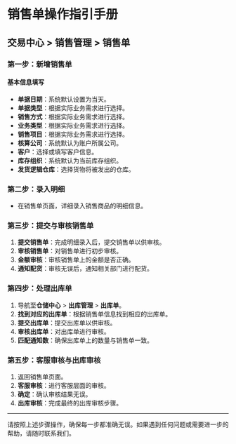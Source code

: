 # 销售单操作指引手册

## 交易中心 > 销售管理 > 销售单

### 第一步：新增销售单

#### 基本信息填写
- **单据日期**：系统默认设置为当天。
- **单据类型**：根据实际业务需求进行选择。
- **销售方式**：根据实际业务需求进行选择。
- **业务类型**：根据实际业务需求进行选择。
- **销售项目**：根据实际业务需求进行选择。
- **核算公司**：系统默认为账户所属公司。
- **客户**：选择或填写客户信息。
- **库存组织**：系统默认为当前库存组织。
- **发货逻辑仓库**：选择货物将被发出的仓库。

### 第二步：录入明细

- 在销售单页面，详细录入销售商品的明细信息。

### 第三步：提交与审核销售单

1. **提交销售单**：完成明细录入后，提交销售单以供审核。
2. **审核销售单**：对销售单进行初步审核。
3. **金额审核**：审核销售单上的金额是否正确。
4. **通知配货**：审核无误后，通知相关部门进行配货。

### 第四步：处理出库单

1. 导航至**仓储中心** > **出库管理** > **出库单**。
2. **找到对应的出库单**：根据销售单信息找到相应的出库单。
3. **提交出库单**：提交出库单以供审核。
4. **审核出库单**：对出库单进行审核。
5. **匹配通知数**：确保出库单上的数量与销售单一致。

### 第五步：客服审核与出库审核

1. 返回销售单页面。
2. **客服审核**：进行客服层面的审核。
3. **确定**：确认审核结果无误。
4. **出库审核**：完成最终的出库审核步骤。

---

请按照上述步骤操作，确保每一步都准确无误。如果遇到任何问题或需要进一步的帮助，请随时联系我们。